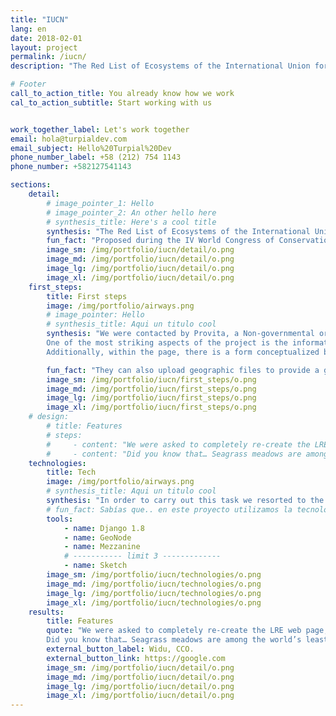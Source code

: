 ```yaml
---
title: "IUCN"
lang: en
date: 2018-02-01
layout: project
permalink: /iucn/
description: "The Red List of Ecosystems of the International Union for Conservation of Nature (IUCN), is the most extensive initiative documenting the state of conservation of ecosystems worldwide."

# Footer
call_to_action_title: You already know how we work
cal_to_action_subtitle: Start working with us


work_together_label: Let's work together
email: hola@turpialdev.com
email_subject: Hello%20Turpial%20Dev
phone_number_label: +58 (212) 754 1143
phone_number: +582127541143

sections:
    detail:
        # image_pointer_1: Hello
        # image_pointer_2: An other hello here
        # synthesis_title: Here's a cool title
        synthesis: "The Red List of Ecosystems of the International Union for Conservation of Nature (IUCN), is the most extensive initiative documenting the state of conservation of ecosystems worldwide."
        fun_fact: "Proposed during the IV World Congress of Conservation in 2008 and recognized by IUCN in 2014, the LRE is responsible for collecting data, statistics and risk assessment of all the ecosystems of the planet, with the goal of evaluating them all before the year 2025."
        image_sm: /img/portfolio/iucn/detail/o.png
        image_md: /img/portfolio/iucn/detail/o.png
        image_lg: /img/portfolio/iucn/detail/o.png
        image_xl: /img/portfolio/iucn/detail/o.png
    first_steps:
        title: First steps
        image: /img/portfolio/airways.png
        # image_pointer: Hello
        # synthesis_title: Aqui un titulo cool
        synthesis: "We were contacted by Provita, a Non-governmental organization whose mission is the conservation of endangered species and environments, combining several fields of knowledge in the search for integral solutions. <br>
        One of the most striking aspects of the project is the information tables, aimed to provide the public with summary information regarding the studies and publications carried out worldwide regarding the analysis and preservation of ecosystems. <br>
        Additionally, within the page, there is a form conceptualized by the client, and it can be used by those who evaluate an ecosystem to document the state in which it is located, following the parameters designed by the LRE ecosystem."

        fun_fact: "They can also upload geographic files to provide a georeferenced visual abstraction of the ecosystem within the system."
        image_sm: /img/portfolio/iucn/first_steps/o.png
        image_md: /img/portfolio/iucn/first_steps/o.png
        image_lg: /img/portfolio/iucn/first_steps/o.png
        image_xl: /img/portfolio/iucn/first_steps/o.png
    # design:
        # title: Features
        # steps:
        #     - content: "We were asked to completely re-create the LRE web page, which was developed in Wordpress and to include new functionalities that would allow it to offer a better management of the geographic information associated with the ecosystems evaluated."
        #     - content: "Did you know that… Seagrass meadows are among the world’s least known ecosystems. Yet these underwater gardens are crucial to our survival — they are among the most important blue carbon reservoirs on the planet."
    technologies:
        title: Tech
        image: /img/portfolio/airways.png
        # synthesis_title: Aqui un titulo cool
        synthesis: "In order to carry out this task we resorted to the use of OpenSource solutions that facilitate compliance with the requirements, as the core of our development was going to be in Django we integrated Mezzanine CMS to the web app and GeoNode to magane ge-referenced data."
        # fun_fact: Sabías que.. en este proyecto utilizamos la tecnología ‘Lorem ipsum” para tal cosa texto aqui lorem ipsum para tal cosa texto aqui lorem ipsum.
        tools:
            - name: Django 1.8
            - name: GeoNode
            - name: Mezzanine
            # ----------- limit 3 -------------
            - name: Sketch
        image_sm: /img/portfolio/iucn/technologies/o.png
        image_md: /img/portfolio/iucn/technologies/o.png
        image_lg: /img/portfolio/iucn/technologies/o.png
        image_xl: /img/portfolio/iucn/technologies/o.png
    results:
        title: Features
        quote: "We were asked to completely re-create the LRE web page, which was developed in Wordpress and to include new functionalities that would allow it to offer a better management of the geographic information associated with the ecosystems evaluated. <br>
        Did you know that… Seagrass meadows are among the world’s least known ecosystems. Yet these underwater gardens are crucial to our survival — they are among the most important blue carbon reservoirs on the planet."
        external_button_label: Widu, CCO.
        external_button_link: https://google.com
        image_sm: /img/portfolio/iucn/detail/o.png
        image_md: /img/portfolio/iucn/detail/o.png
        image_lg: /img/portfolio/iucn/detail/o.png
        image_xl: /img/portfolio/iucn/detail/o.png
---
```

